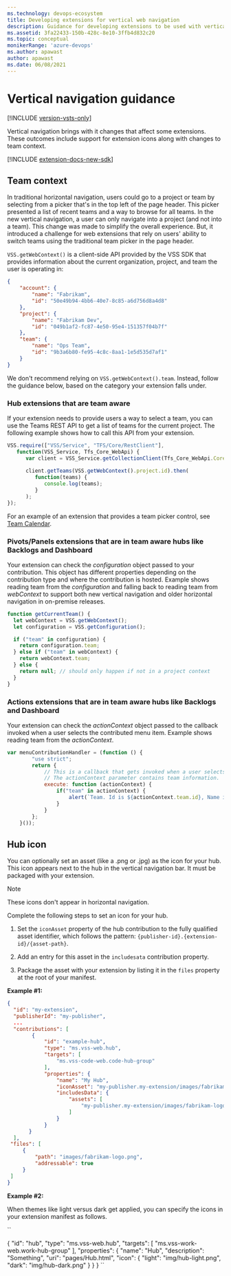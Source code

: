 ```yaml
---
ms.technology: devops-ecosystem
title: Developing extensions for vertical web navigation
description: Guidance for developing extensions to be used with vertical web navigation
ms.assetid: 3fa22433-150b-428c-8e10-3ffb4d832c20
ms.topic: conceptual
monikerRange: 'azure-devops'
ms.author: apawast
author: apawast
ms.date: 06/08/2021
---
```


# Vertical navigation guidance

[!INCLUDE [version-vsts-only](../../includes/version-vsts-only.md)]

Vertical navigation brings with it changes that affect some extensions. These outcomes include support for extension icons along with changes to team context.

[!INCLUDE [extension-docs-new-sdk](../../includes/extension-docs-new-sdk.md)]

## Team context

In traditional horizontal navigation, users could go to a project or team by selecting from a picker that's in the top left of the page header. This picker presented a list of recent teams and a way to browse for all teams. In the new vertical navigation, a user can only navigate into a project (and not into a team). This change was made to simplify the overall experience. But, it introduced a challenge for web extensions that rely on users' ability to switch teams using the traditional team picker in the page header.

`VSS.getWebContext()` is a client-side API provided by the VSS SDK that provides information about the current organization, project, and team the user is operating in:

```json
{
    "account": {
        "name": "Fabrikam",
        "id": "50e49b94-4bb6-40e7-8c85-a6d756d8a4d8"
    },
    "project": {
        "name": "Fabrikam Dev",
        "id": "049b1af2-fc87-4e50-95e4-151357f04b7f"
    },
    "team": {
        "name": "Ops Team",
        "id": "9b3a6b80-fe95-4c8c-8aa1-1e5d535d7af1"
    }
}
```

We don't recommend relying on `VSS.getWebContext().team`. Instead, follow the guidance below, based on the category your extension falls under.

### Hub extensions that are team aware

If your extension needs to provide users a way to select a team, you can use the Teams REST API to get a list of teams for the current project. The following example shows how to call this API from your extension.

```javascript
VSS.require(["VSS/Service", "TFS/Core/RestClient"],
   function(VSS_Service, Tfs_Core_WebApi) {
      var client = VSS_Service.getCollectionClient(Tfs_Core_WebApi.CoreHttpClient4);
  
      client.getTeams(VSS.getWebContext().project.id).then(
         function(teams) {
            console.log(teams);
         }
      );
});
```

For an example of an extension that provides a team picker control, see [Team Calendar](https://github.com/Microsoft/vsts-team-calendar).

### Pivots/Panels extensions that are in team aware hubs like Backlogs and Dashboard

Your extension can check the *configuration* object passed to your contribution. This object has different properties depending on the contribution type and where the contribution is hosted. Example shows reading team from the *configuration* and falling back to reading team from *webContext* to support both new vertical navigation and older horizontal navigation in on-premise releases.

```javascript
function getCurrentTeam() {
  let webContext = VSS.getWebContext();
  let configuration = VSS.getConfiguration();

  if ("team" in configuration) {
    return configuration.team;
  } else if ("team" in webContext) {
    return webContext.team;
  } else {
    return null; // should only happen if not in a project context
  }
}
```

### Actions extensions that are in team aware hubs like Backlogs and Dashboard

Your extension can check the *actionContext* object passed to the callback invoked when a user selects the contributed menu item. Example shows reading team from the *actionContext*.

```javascript
var menuContributionHandler = (function () {
        "use strict";
        return {
            // This is a callback that gets invoked when a user selects the newly contributed menu item
            // The actionContext parameter contains team information.
            execute: function (actionContext) {
                if("team" in actionContext) {
                    alert(`Team. Id is ${actionContext.team.id}, Name is ${actionContext.team.name}`);
                }
            }
        };
    }());
```

## Hub icon

You can optionally set an asset (like a .png or .jpg) as the icon for your hub. This icon appears next to the hub in the vertical navigation bar. It must be packaged with your extension.

> [!NOTE]
> These icons don't appear in horizontal navigation.

Complete the following steps to set an icon for your hub.

1. Set the `iconAsset` property of the hub contribution to the fully qualified asset identifier, which follows the pattern: `{publisher-id}.{extension-id}/{asset-path}`.

2. Add an entry for this asset in the `includesata` contribution property.

3. Package the asset with your extension by listing it in the `files` property at the root of your manifest.

**Example #1:**

```json
{
  "id": "my-extension",
  "publisherId": "my-publisher",
  ...
  "contributions": [
        {
            "id": "example-hub",
            "type": "ms.vss-web.hub",
            "targets": [
                "ms.vss-code-web.code-hub-group"
            ],
            "properties": {
                "name": "My Hub",
                "iconAsset": "my-publisher.my-extension/images/fabrikam-logo.png",
                "includesData": {
                    "assets": [
                        "my-publisher.my-extension/images/fabrikam-logo.png"
                    ]
                }
            }
       }
  ],
 "files": [
     {
         "path": "images/fabrikam-logo.png",
         "addressable": true
     }
 ]
}
```

**Example #2:**

When themes like light versus dark get applied, you can specify the icons in your extension manifest as follows.

``

{
    "id": "hub",
    "type": "ms.vss-web.hub",
    "targets": [
        "ms.vss-work-web.work-hub-group"
    ],
    "properties": {
        "name": "Hub",
        "description": "Something",
        "uri": "pages/Hub.html",
        "icon": {
            "light": "img/hub-light.png",
            "dark": "img/hub-dark.png"
        }
    }
}
``
